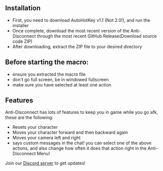 ## Installation
* First, you need to download AutoHotKey v1.1 (Not 2.0!), and run the installer
* Once complete, download the most recent version of the Anti-Disconnect through the most recent GitHub Release(Download source code ZIP)
* After downloading, extract the ZIP file to your desired directory
## Before starting the macro:

* ensure you extracted the macro file
* don't go full screen, be in windowed fullscreen
* make sure you have selected at least one action

## Features
Anti-Disconnect has lots of features to keep you in game while you go afk, these are the following:
* Resets your character
* Moves your character forward and then backward again
* Moves your camera left and right
* says custom messages in the chat!
you can select one of the above actions, and also change how often it does that action right in the Anti-Disconnect Menu!

Join our [Discord server](discord.gg/5Y5QQXrcGp) to get updates!
